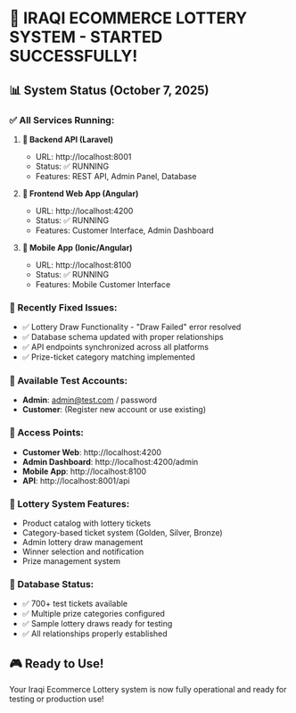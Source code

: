 # 🚀 IRAQI ECOMMERCE LOTTERY SYSTEM - STARTED SUCCESSFULLY!

## 📊 System Status (October 7, 2025)

### ✅ All Services Running:

1. **🔧 Backend API (Laravel)**
   - URL: http://localhost:8001
   - Status: ✅ RUNNING
   - Features: REST API, Admin Panel, Database

2. **🎨 Frontend Web App (Angular)**
   - URL: http://localhost:4200
   - Status: ✅ RUNNING
   - Features: Customer Interface, Admin Dashboard

3. **📱 Mobile App (Ionic/Angular)**
   - URL: http://localhost:8100
   - Status: ✅ RUNNING
   - Features: Mobile Customer Interface

### 🎯 Recently Fixed Issues:
- ✅ Lottery Draw Functionality - "Draw Failed" error resolved
- ✅ Database schema updated with proper relationships
- ✅ API endpoints synchronized across all platforms
- ✅ Prize-ticket category matching implemented

### 🔐 Available Test Accounts:
- **Admin**: admin@test.com / password
- **Customer**: (Register new account or use existing)

### 📱 Access Points:
- **Customer Web**: http://localhost:4200
- **Admin Dashboard**: http://localhost:4200/admin
- **Mobile App**: http://localhost:8100
- **API**: http://localhost:8001/api

### 🎲 Lottery System Features:
- Product catalog with lottery tickets
- Category-based ticket system (Golden, Silver, Bronze)
- Admin lottery draw management
- Winner selection and notification
- Prize management system

### 💾 Database Status:
- ✅ 700+ test tickets available
- ✅ Multiple prize categories configured
- ✅ Sample lottery draws ready for testing
- ✅ All relationships properly established

## 🎮 Ready to Use!
Your Iraqi Ecommerce Lottery system is now fully operational and ready for testing or production use!
